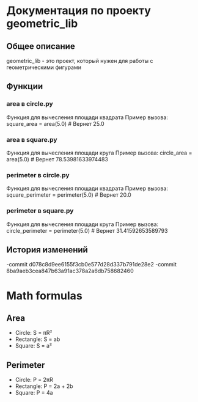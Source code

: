 # Документация по проекту geometric_lib

## Общее описание
geometric_lib - это проект, который нужен для работы с геометрическими фигурами

## Функции
### area в circle.py
Функция для вычесления площади квадрата
Пример вызова:
    square_area = area(5.0)  # Вернет 25.0
### area в square.py
Функция для вычесления площади круга
Пример вызова:
    circle_area = area(5.0)  # Вернет 78.53981633974483
### perimeter в circle.py
Функция для вычесления площади квадрата
Пример вызова:
    square_perimeter = perimeter(5.0)  # Вернет 20.0
### perimeter в square.py
Функция для вычесления площади круга
Пример вызова:
    circle_perimeter = perimeter(5.0)  # Вернет 31.41592653589793

## История изменений
-commit d078c8d9ee6155f3cb0e577d28d337b791de28e2
-commit 8ba9aeb3cea847b63a91ac378a2a6db758682460




# Math formulas
## Area
- Circle: S = πR²
- Rectangle: S = ab
- Square: S = a²

## Perimeter
- Circle: P = 2πR
- Rectangle: P = 2a + 2b
- Square: P = 4a
